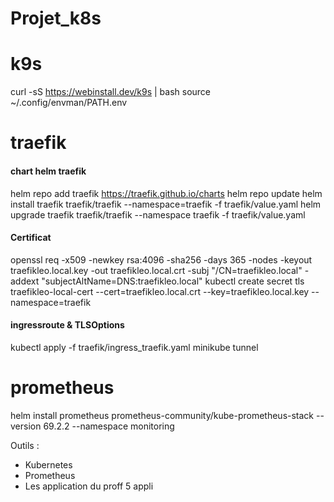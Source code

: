 # Projet_k8s

# k9s
curl -sS https://webinstall.dev/k9s | bash
source ~/.config/envman/PATH.env

# traefik
#### chart helm traefik
helm repo add traefik https://traefik.github.io/charts
helm repo update
helm install traefik traefik/traefik --namespace=traefik -f traefik/value.yaml
helm upgrade traefik traefik/traefik --namespace traefik -f traefik/value.yaml
#### Certificat
openssl req -x509 -newkey rsa:4096 -sha256 -days 365 -nodes -keyout traefikleo.local.key -out traefikleo.local.crt -subj "/CN=traefikleo.local" -addext "subjectAltName=DNS:traefikleo.local"
kubectl create secret tls traefikleo-local-cert --cert=traefikleo.local.crt --key=traefikleo.local.key --namespace=traefik
#### ingressroute & TLSOptions
kubectl apply -f traefik/ingress_traefik.yaml
minikube tunnel

# prometheus
helm install prometheus prometheus-community/kube-prometheus-stack --version 69.2.2 --namespace monitoring


Outils :
- Kubernetes
- Prometheus
- Les application du proff 5 appli